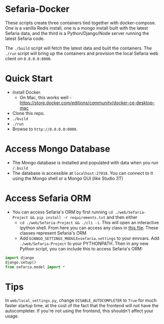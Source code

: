 # Sefaria-Docker
These scripts create three containers tied together with docker-compose.  One is a vanilla Redis install, one is a mongo install built with the latest Sefaria data, and the third is a Python/Django/Node server running the latest Sefaria code.  

The `./build` script will fetch the latest data and built the containers.
The `./run` script will bring up the containers and provision the local Sefaria web client on `0.0.0.0:8000`.  


# Quick Start
* Install Docker.
  * On Mac, this works well - https://store.docker.com/editions/community/docker-ce-desktop-mac
* Clone this repo. 
* `./build`
* `./run`
* Browse to `http://0.0.0.0:8000`.

# Access Mongo Database
* The Mongo database is installed and populated with data when you run `/.build`
* The database is accessible at `localhost:27018`. You can connect to it using the Mongo shell or a Mongo GUI (like Studio 3T)

# Access Sefaria ORM
* You can access Sefaria's ORM by first running `cd ./web/Sefaria-Project && pip install -r requirements.txt` and then either
  * `cd ./web/Sefaria-Project && ./cli -i`. This will open an interactive ipython shell. From here you can access any class in [this file](https://github.com/Sefaria/Sefaria-Project/blob/master/sefaria/model/__init__.py). These classes represent Sefaria's ORM
  * Add `DJANGO_SETTINGS_MODULE=sefaria.settings` to your envvars. Add `./web/Sefaria-Project` to your PYTHONPATH. Then in any new Python script, you can include this to access Sefaria's ORM:

```python
import django
django.setup()
from sefaria.model import *
```

# Tips
In `web/local_settings.py`, change `DISABLE_AUTOCOMPLETER` to `True` for much faster startup time, at the cost of the fact that the frontend will not have the autocompleter. If you're not using the frontend, this shouldn't affect your usage.

